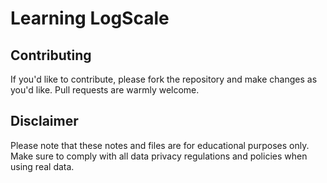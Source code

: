 # Learning LogScale


## Contributing

If you'd like to contribute, please fork the repository and make changes as you'd like. Pull requests are warmly welcome.

## Disclaimer

Please note that these notes and files are for educational purposes only. Make sure to comply with all data privacy regulations and policies when using real data.
